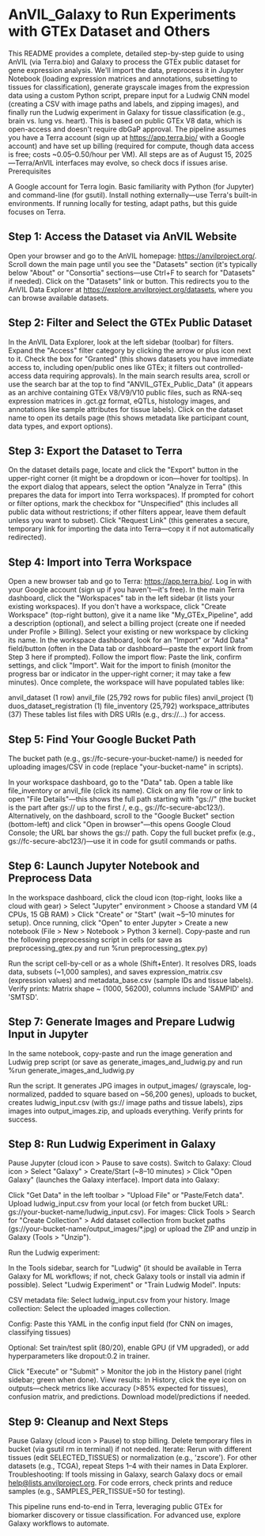 # AnVIL_Galaxy to Run Experiments with GTEx Dataset and Others

This README provides a complete, detailed step-by-step guide to using AnVIL (via Terra.bio) and Galaxy to process the GTEx public dataset for gene expression analysis. We'll import the data, preprocess it in Jupyter Notebook (loading expression matrices and annotations, subsetting to tissues for classification), generate grayscale images from the expression data using a custom Python script, prepare input for a Ludwig CNN model (creating a CSV with image paths and labels, and zipping images), and finally run the Ludwig experiment in Galaxy for tissue classification (e.g., brain vs. lung vs. heart). This is based on public GTEx V8 data, which is open-access and doesn't require dbGaP approval.
The pipeline assumes you have a Terra account (sign up at https://app.terra.bio/ with a Google account) and have set up billing (required for compute, though data access is free; costs ~$0.05–$0.50/hour per VM). All steps are as of August 15, 2025—Terra/AnVIL interfaces may evolve, so check docs if issues arise.
Prerequisites

A Google account for Terra login.
Basic familiarity with Python (for Jupyter) and command-line (for gsutil).
Install nothing externally—use Terra's built-in environments.
If running locally for testing, adapt paths, but this guide focuses on Terra.

## Step 1: Access the Dataset via AnVIL Website

Open your browser and go to the AnVIL homepage: https://anvilproject.org/.
Scroll down the main page until you see the "Datasets" section (it's typically below "About" or "Consortia" sections—use Ctrl+F to search for "Datasets" if needed).
Click on the "Datasets" link or button. This redirects you to the AnVIL Data Explorer at https://explore.anvilproject.org/datasets, where you can browse available datasets.

## Step 2: Filter and Select the GTEx Public Dataset

In the AnVIL Data Explorer, look at the left sidebar (toolbar) for filters.
Expand the "Access" filter category by clicking the arrow or plus icon next to it.
Check the box for "Granted" (this shows datasets you have immediate access to, including open/public ones like GTEx; it filters out controlled-access data requiring approvals).
In the main search results area, scroll or use the search bar at the top to find "ANVIL_GTEx_Public_Data" (it appears as an archive containing GTEx V8/V9/V10 public files, such as RNA-seq expression matrices in .gct.gz format, eQTLs, histology images, and annotations like sample attributes for tissue labels).
Click on the dataset name to open its details page (this shows metadata like participant count, data types, and export options).

## Step 3: Export the Dataset to Terra

On the dataset details page, locate and click the "Export" button in the upper-right corner (it might be a dropdown or icon—hover for tooltips).
In the export dialog that appears, select the option "Analyze in Terra" (this prepares the data for import into Terra workspaces).
If prompted for cohort or filter options, mark the checkbox for "Unspecified" (this includes all public data without restrictions; if other filters appear, leave them default unless you want to subset).
Click "Request Link" (this generates a secure, temporary link for importing the data into Terra—copy it if not automatically redirected).

## Step 4: Import into Terra Workspace

Open a new browser tab and go to Terra: https://app.terra.bio/. Log in with your Google account (sign up if you haven't—it's free).
In the main Terra dashboard, click the "Workspaces" tab in the left sidebar (it lists your existing workspaces).
If you don't have a workspace, click "Create Workspace" (top-right button), give it a name like "My_GTEx_Pipeline", add a description (optional), and select a billing project (create one if needed under Profile > Billing).
Select your existing or new workspace by clicking its name.
In the workspace dashboard, look for an "Import" or "Add Data" field/button (often in the Data tab or dashboard—paste the export link from Step 3 here if prompted).
Follow the import flow: Paste the link, confirm settings, and click "Import".
Wait for the import to finish (monitor the progress bar or indicator in the upper-right corner; it may take a few minutes). Once complete, the workspace will have populated tables like:

anvil_dataset (1 row)
anvil_file (25,792 rows for public files)
anvil_project (1)
duos_dataset_registration (1)
file_inventory (25,792)
workspace_attributes (37)
These tables list files with DRS URIs (e.g., drs://...) for access.



## Step 5: Find Your Google Bucket Path
The bucket path (e.g., gs://fc-secure-your-bucket-name/) is needed for uploading images/CSV in code (replace "your-bucket-name" in scripts).

In your workspace dashboard, go to the "Data" tab.
Open a table like file_inventory or anvil_file (click its name).
Click on any file row or link to open "File Details"—this shows the full path starting with "gs://" (the bucket is the part after gs:// up to the first /, e.g., gs://fc-secure-abc123/).
Alternatively, on the dashboard, scroll to the "Google Bucket" section (bottom-left) and click "Open in browser"—this opens Google Cloud Console; the URL bar shows the gs:// path.
Copy the full bucket prefix (e.g., gs://fc-secure-abc123/)—use it in code for gsutil commands or paths.

## Step 6: Launch Jupyter Notebook and Preprocess Data

In the workspace dashboard, click the cloud icon (top-right, looks like a cloud with gear) > Select "Jupyter" environment > Choose a standard VM (4 CPUs, 15 GB RAM) > Click "Create" or "Start" (wait ~5–10 minutes for setup).
Once running, click "Open" to enter Jupyter > Create a new notebook (File > New > Notebook > Python 3 kernel).
Copy-paste and run the following preprocessing script in cells (or save as preprocessing_gtex.py and run %run preprocessing_gtex.py)

Run the script cell-by-cell or as a whole (Shift+Enter). It resolves DRS, loads data, subsets (~1,000 samples), and saves expression_matrix.csv (expression values) and metadata_base.csv (sample IDs and tissue labels). Verify prints: Matrix shape ~ (1000, 56200), columns include 'SAMPID' and 'SMTSD'.

## Step 7: Generate Images and Prepare Ludwig Input in Jupyter

In the same notebook, copy-paste and run the image generation and Ludwig prep script (or save as generate_images_and_ludwig.py and run %run generate_images_and_ludwig.py

Run the script. It generates JPG images in output_images/ (grayscale, log-normalized, padded to square based on ~56,200 genes), uploads to bucket, creates ludwig_input.csv (with gs:// image paths and tissue labels), zips images into output_images.zip, and uploads everything. Verify prints for success.

## Step 8: Run Ludwig Experiment in Galaxy

Pause Jupyter (cloud icon > Pause to save costs).
Switch to Galaxy: Cloud icon > Select "Galaxy" > Create/Start (~8–10 minutes) > Click "Open Galaxy" (launches the Galaxy interface).
Import data into Galaxy:

Click "Get Data" in the left toolbar > "Upload File" or "Paste/Fetch data".
Upload ludwig_input.csv from your local (or fetch from bucket URL: gs://your-bucket-name/ludwig_input.csv).
For images: Click Tools > Search for "Create Collection" > Add dataset collection from bucket paths (gs://your-bucket-name/output_images/*.jpg) or upload the ZIP and unzip in Galaxy (Tools > "Unzip").


Run the Ludwig experiment:

In the Tools sidebar, search for "Ludwig" (it should be available in Terra Galaxy for ML workflows; if not, check Galaxy tools or install via admin if possible).
Select "Ludwig Experiment" or "Train Ludwig Model".
Inputs:

CSV metadata file: Select ludwig_input.csv from your history.
Image collection: Select the uploaded images collection.


Config: Paste this YAML in the config input field (for CNN on images, classifying tissues)

Optional: Set train/test split (80/20), enable GPU (if VM upgraded), or add hyperparameters like dropout:0.2 in trainer.

Click "Execute" or "Submit" > Monitor the job in the History panel (right sidebar; green when done).
View results: In History, click the eye icon on outputs—check metrics like accuracy (>85% expected for tissues), confusion matrix, and predictions. Download model/predictions if needed.

## Step 9: Cleanup and Next Steps

Pause Galaxy (cloud icon > Pause) to stop billing.
Delete temporary files in bucket (via gsutil rm in terminal) if not needed.
Iterate: Rerun with different tissues (edit SELECTED_TISSUES) or normalization (e.g., 'zscore'). For other datasets (e.g., TCGA), repeat Steps 1–4 with their names in Data Explorer.
Troubleshooting: If tools missing in Galaxy, search Galaxy docs or email help@lists.anvilproject.org. For code errors, check prints and reduce samples (e.g., SAMPLES_PER_TISSUE=50 for testing).

This pipeline runs end-to-end in Terra, leveraging public GTEx for biomarker discovery or tissue classification. For advanced use, explore Galaxy workflows to automate.
